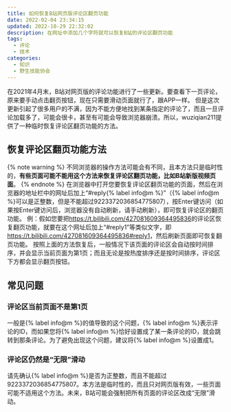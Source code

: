 ```yaml
---
title: 如何恢复B站网页版评论区翻页功能
date: 2022-02-04 23:34:15
updated: 2022-10-29 22:32:02
description: 在网址中添加几个字符就可以恢复B站的评论区翻页功能
tags:
  - 评论
  - 技术
categories:
  - 知识
  - 野生技能协会
---
```

在2021年4月末，B站对网页版的评论功能进行了一些更新。要查看下一页评论，原来要手动点击翻页按钮，现在只需要滑动页面就行了，跟APP一样。
但是这次更新引起了很多用户的不满，因为不能方便地找到某条指定的评论了，而且一旦评论加载多了，可能会很卡，甚至有可能会导致浏览器崩溃。所以，wuziqian211提供了一种临时恢复评论区翻页功能的方法。

## 恢复评论区翻页功能方法
{% note warning %}
不同浏览器的操作方法可能会有不同，且本方法只是临时性的，**有些页面可能不能用这个方法来恢复评论区翻页功能，比如B站新版视频页面**。
{% endnote %}
在浏览器中打开您要恢复评论区翻页功能的页面，然后在浏览器的地址栏中的网址后加上“#reply{% label info@m %}”（{% label info@m %}可以是正整数，但是不能超过9223372036854775807），按Enter键访问（如果按Enter键访问后，浏览器没有自动刷新，请手动刷新），即可恢复评论区的翻页功能。
例：假如您要把<https://t.bilibili.com/427081609364495836>的评论区恢复翻页功能，就要在这个网址后加上“#reply1”等类似文字，即<https://t.bilibili.com/427081609364495836#reply1>，然后刷新页面即可恢复翻页功能。
按照上面的方法恢复后，一般情况下该页面的评论区会自动按时间排序，并会显示当前页面为第1页；而且无论是按热度排序还是按时间排序，评论区下方都会显示翻页按钮。
<!-- more -->

## 常见问题
### 评论区当前页面不是第1页
一般是{% label info@m %}的值导致的这个问题，{% label info@m %}表示评论的ID，而如果您将{% label info@m %}恰好设置成了某一条评论的ID，就会跳转到那条评论。为了避免出现这个问题，建议将{% label info@m %}设置成1。

### 评论区仍然是“无限”滑动
请先确认{% label info@m %}是否为正整数，而且不能超过9223372036854775807。本方法是临时性的，而且只对网页版有效，一些页面可能不适用这个方法。未来，B站可能会强制把所有页面的评论区改成“无限”滑动。
